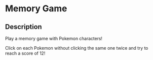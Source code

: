 # Memory Game

## Description
Play a memory game with Pokemon characters! 

Click on each Pokemon without clicking the same one twice and try to reach a score of 12!